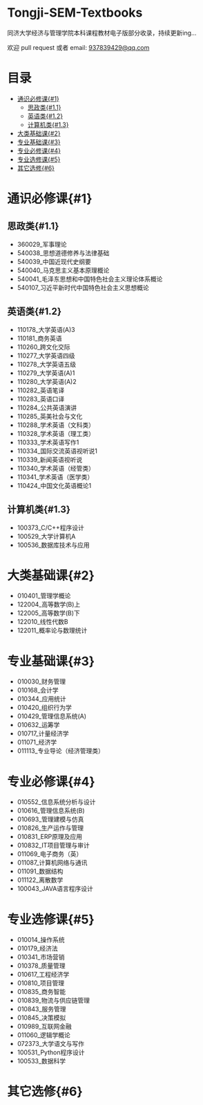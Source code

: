# Tongji-SEM-Textbooks
同济大学经济与管理学院本科课程教材电子版部分收录，持续更新ing...

欢迎 pull request 或者 email: 937839429@qq.com

# 目录
- [通识必修课{#1}](#-------1-)
  * [思政类{#1.1}](#-----11-)
  * [英语类{#1.2}](#-----12-)
  * [计算机类{#1.3}](#------13-)
- [大类基础课{#2}](#-------2-)
- [专业基础课{#3}](#-------3-)
- [专业必修课{#4}](#-------4-)
- [专业选修课{#5}](#-------5-)
- [其它选修{#6}](#------6-)

# 通识必修课{#1}

## 思政类{#1.1}

- 360029_军事理论
- 540038_思想道德修养与法律基础
- 540039_中国近现代史纲要
- 540040_马克思主义基本原理概论
- 540041_毛泽东思想和中国特色社会主义理论体系概论
- 540107_习近平新时代中国特色社会主义思想概论

## 英语类{#1.2}

- 110178_大学英语(A)3
- 110181_商务英语
- 110260_跨文化交际
- 110277_大学英语四级
- 110278_大学英语五级
- 110279_大学英语(A)1
- 110280_大学英语(A)2
- 110282_英语笔译
- 110283_英语口译
- 110284_公共英语演讲
- 110285_英美社会与文化
- 110288_学术英语（文科类）
- 110328_学术英语（理工类）
- 110333_学术英语写作1
- 110334_国际交流英语视听说1
- 110339_新闻英语视听说
- 110340_学术英语（经管类）
- 110341_学术英语（医学类）
- 110424_中国文化英语概论1

## 计算机类{#1.3}

- 100373_C/C++程序设计
- 100529_大学计算机A
- 100536_数据库技术与应用

# 大类基础课{#2}

- 010401_管理学概论
- 122004_高等数学(B)上
- 122005_高等数学(B)下
- 122010_线性代数B
- 122011_概率论与数理统计

# 专业基础课{#3}

- 010030_财务管理
- 010168_会计学
- 010344_应用统计
- 010420_组织行为学
- 010429_管理信息系统(A)
- 010632_运筹学
- 010717_计量经济学
- 011071_经济学
- 011113_专业导论（经济管理类）

# 专业必修课{#4}

- 010552_信息系统分析与设计
- 010616_管理信息系统(B)
- 010693_管理建模与仿真
- 010826_生产运作与管理
- 010831_ERP原理及应用
- 010832_IT项目管理与审计
- 011069_电子商务（英）
- 011087_计算机网络与通讯
- 011091_数据结构
- 011122_离散数学
- 100043_JAVA语言程序设计

# 专业选修课{#5}

- 010014_操作系统
- 010179_经济法
- 010341_市场营销
- 010378_质量管理
- 010617_工程经济学
- 010810_项目管理
- 010835_商务智能
- 010839_物流与供应链管理
- 010843_服务管理
- 010845_决策模拟
- 010989_互联网金融
- 011060_逻辑学概论
- 072373_大学语文与写作
- 100531_Python程序设计
- 100533_数据科学

# 其它选修{#6}
